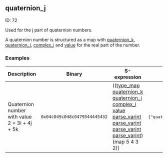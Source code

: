 ## quaternion_j

ID: 72

Used for the j part of quaternion numbers.

A quaternion number is structured as a map with [quaternion_k](./quaternion_k.md), [quaternion_j](./quaternion_j.md), [complex_i](./complex_i.md) and [value](./value.md) for the real part of the number.

### Examples

| Description | Binary | S-expression | Unpacked |
|----|----|----|----|
| Quaternion number with value 2 + 3i + 4j + 5k | `0x04c049c048c0479544445432` | (([type_map](./type_map.md) [quaternion_k](./quaternion_k.md) [quaternion_j](./quaternion_j.md) [complex_i](./complex_i.md) [value](./value.md) [parse_varint](./parse_varint.md) [parse_varint](./parse_varint.md) [parse_varint](./parse_varint.md) [parse_varint](./parse_varint.md)) (map 5 4 3 2)) | <pre>{"quaternion_k":5,"quaternion_j":4,"complex_i":3,"value":2}</pre> |
